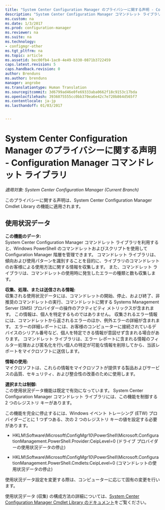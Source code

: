 ```yaml
---
title: "System Center Configuration Manager のプライバシーに関する声明 - Configuration Manager コマンドレット ライブラリ | Microsoft Docs"
description: "System Center Configuration Manager コマンドレット ライブラリに関連するデータを Microsoft が収集して使用する方法について説明します。"
ms.custom: na
ms.date: 1/3/2017
ms.prod: configuration-manager
ms.reviewer: na
ms.suite: na
ms.technology:
- configmgr-other
ms.tgt_pltfrm: na
ms.topic: article
ms.assetid: bec00fb4-1ac0-4e49-b330-0871b3722459
caps.latest.revision: 5
caps.handback.revision: 0
author: Brenduns
ms.author: brenduns
manager: angrobe
ms.translationtype: Human Translation
ms.sourcegitcommit: 3d6799ad46e0fe69333aba0662f18c9153c17bda
ms.openlocfilehash: 3936075555cc0bb370ea6e42c7e720b864d565f7
ms.contentlocale: ja-jp
ms.lasthandoff: 01/03/2017


---
```

# <a name="system-center-configuration-manager-privacy-statement---configuration-manager-cmdlet-library"></a>System Center Configuration Manager のプライバシーに関する声明 - Configuration Manager コマンドレット ライブラリ

*適用対象: System Center Configuration Manager (Current Branch)*

このプライバシーに関する声明は、System Center Configuration Manager Cmdlet Library の機能に適用されます。  

## <a name="usage-data"></a>使用状況データ  
 **この機能のデータ:**   
System Center Configuration Manager コマンドレット ライブラリを利用すると、Windows PowerShell のコマンドレットおよびスクリプトを使用して Configuration Manager 階層を管理できます。 コマンドレット ライブラリは、傾向および使用パターンを識別することを目的に、ライブラリのコマンドレットのお客様による使用方法に関する情報を収集します。 また、コマンドレット ライブラリは、コマンドレットの使用時に発生したエラーの種類と数も収集します。  

 **収集、処理、または送信される情報:**   
収集される使用状況データには、コマンドレットの開始、停止、および終了、非推奨のコマンドレットの実行、コマンドレットに関する Systems Management Server (SMS) プロバイダーの操作のアクティビティ メトリックスが含まれます。 この情報は、個人を特定するものではありません。  収集されるエラー情報には、コマンドレットから返されるエラーのほか、例外エラーの詳細が含まれます。 エラーの詳細レポートには、お客様のコンピューターに接続されているデバイスのシリアル番号など、個人を特定できる情報が意図せず含まれる場合があります。 コマンドレット ライブラリは、エラー レポートに含まれる情報のフィルター処理および匿名化を行い個人の特定が可能な情報を削除してから、当該レポートをマイクロソフトに送信します。  

 **情報の使用:**   
マイクロソフトは、これらの情報をマイクロソフトが提供する製品およびサービスの品質、セキュリティ、および整合性の改善のために使用します。  

 **選択または制御:**   
この使用状況データ機能は既定で有効になっています。 System Center Configuration Manager コマンドレット ライブラリには、この機能を制御する 2 つのレジストリ キーがあります。  

 この機能を完全に停止するには、Windows イベント トレーシング (ETW) プロバイダーごとに 1 つずつある、次の 2 つのレジストリ キーの値を設定する必要があります。  

-   HKLM\Software\Microsoft\ConfigMgr10\PowerShell\Microsoft.ConfigurationManagement.PowerShell.Provider:CeipLevel=0 (ドライブ プロバイダーの使用状況データの停止)  

-   HKLM\Software\Microsoft\ConfigMgr10\PowerShell\Microsoft.ConfigurationManagement.PowerShell.Cmdlets:CeipLevel=0 (コマンドレットの使用状況データの停止)  

 使用状況データ設定を変更する際は、コンピューターに応じて固有の変更を行います。  

 使用状況データ (収集) の構成方法の詳細については、[System Center Configuration Manager Cmdlet Library のドキュメント](https://technet.microsoft.com/en-us/library/dn958404.aspx)をご覧ください。   

